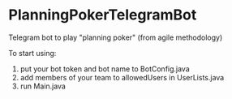 # PlanningPokerTelegramBot
Telegram bot to play "planning poker" (from agile methodology)


To start using:
1) put your bot token and bot name to BotConfig.java
2) add members of your team to allowedUsers in UserLists.java
3) run Main.java

